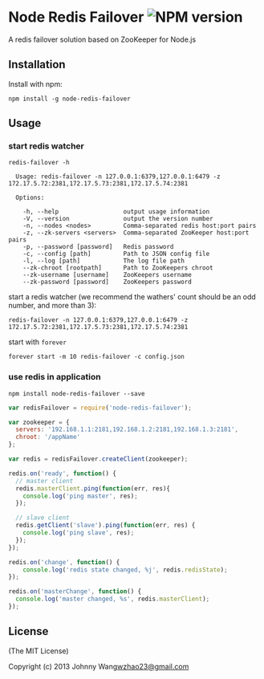 Node Redis Failover ![NPM version](https://badge.fury.io/js/node-redis-failover.png)
=======
A redis failover solution based on ZooKeeper for Node.js

## Installation
Install with npm:

```shell
npm install -g node-redis-failover
```

## Usage

### start redis watcher

```shell
redis-failover -h

  Usage: redis-failover -n 127.0.0.1:6379,127.0.0.1:6479 -z 172.17.5.72:2381,172.17.5.73:2381,172.17.5.74:2381

  Options:

    -h, --help                  output usage information
    -V, --version               output the version number
    -n, --nodes <nodes>         Comma-separated redis host:port pairs
    -z, --zk-servers <servers>  Comma-separated ZooKeeper host:port pairs
    -p, --password [password]   Redis password
    -c, --config [path]         Path to JSON config file
    -l, --log [path]            The log file path
    --zk-chroot [rootpath]      Path to ZooKeepers chroot
    --zk-username [username]    ZooKeepers username
    --zk-password [password]    ZooKeepers password
```

start a redis watcher (we recommend the wathers' count should be an odd number, and more than 3):

```shell
redis-failover -n 127.0.0.1:6379,127.0.0.1:6479 -z 172.17.5.72:2381,172.17.5.73:2381,172.17.5.74:2381
```

start with `forever`
```shell
forever start -m 10 redis-failover -c config.json
```

### use redis in application

```shell
npm install node-redis-failover --save
```

```javascript
var redisFailover = require('node-redis-failover');

var zookeeper = {
  servers: '192.168.1.1:2181,192.168.1.2:2181,192.168.1.3:2181',
  chroot: '/appName'
};

var redis = redisFailover.createClient(zookeeper);

redis.on('ready', function() {
  // master client
  redis.masterClient.ping(function(err, res){
    console.log('ping master', res);
  });

  // slave client
  redis.getClient('slave').ping(function(err, res) {
    console.log('ping slave', res);
  });
}); 

redis.on('change', function() {
    console.log('redis state changed, %j', redis.redisState);
});

redis.on('masterChange', function() {
  console.log('master changed, %s', redis.masterClient);
});

```

## License

(The MIT License)

Copyright (c) 2013 Johnny Wang<wzhao23@gmail.com>
